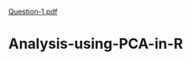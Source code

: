 [Question-1.pdf](https://github.com/dyhla/Analysis-using-PCA-in-R/files/8879641/Question-1.pdf)
# Analysis-using-PCA-in-R
